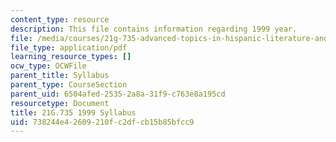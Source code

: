 ```yaml
---
content_type: resource
description: This file contains information regarding 1999 year.
file: /media/courses/21g-735-advanced-topics-in-hispanic-literature-and-film-the-films-of-luis-bunuel-fall-2013/738244e42609210fc2dfcb15b85bfcc9_MIT21G_735F13_1999Syllabus.pdf
file_type: application/pdf
learning_resource_types: []
ocw_type: OCWFile
parent_title: Syllabus
parent_type: CourseSection
parent_uid: 6504afed-2535-2a8a-31f9-c763e8a195cd
resourcetype: Document
title: 21G.735 1999 Syllabus
uid: 738244e4-2609-210f-c2df-cb15b85bfcc9
---
```

